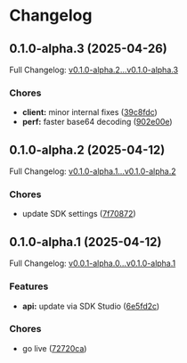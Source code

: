 # Changelog

## 0.1.0-alpha.3 (2025-04-26)

Full Changelog: [v0.1.0-alpha.2...v0.1.0-alpha.3](https://github.com/deepcode-ai/deepcode-typescript/compare/v0.1.0-alpha.2...v0.1.0-alpha.3)

### Chores

* **client:** minor internal fixes ([39c8fdc](https://github.com/deepcode-ai/deepcode-typescript/commit/39c8fdc0edf31f008c62cb96ba6a27cfdd4cd4cf))
* **perf:** faster base64 decoding ([902e00e](https://github.com/deepcode-ai/deepcode-typescript/commit/902e00ec66235b89190367835ffb69aa5fd121e6))

## 0.1.0-alpha.2 (2025-04-12)

Full Changelog: [v0.1.0-alpha.1...v0.1.0-alpha.2](https://github.com/deepcode-ai/deepcode-typescript/compare/v0.1.0-alpha.1...v0.1.0-alpha.2)

### Chores

* update SDK settings ([7f70872](https://github.com/deepcode-ai/deepcode-typescript/commit/7f70872f9e847f2e7539fe52191114bf983cafb1))

## 0.1.0-alpha.1 (2025-04-12)

Full Changelog: [v0.0.1-alpha.0...v0.1.0-alpha.1](https://github.com/deepcode-ai/deepcode-typescript/compare/v0.0.1-alpha.0...v0.1.0-alpha.1)

### Features

* **api:** update via SDK Studio ([6e5fd2c](https://github.com/deepcode-ai/deepcode-typescript/commit/6e5fd2c002986808d9f27a9b293b24725fdab510))


### Chores

* go live ([72720ca](https://github.com/deepcode-ai/deepcode-typescript/commit/72720ca85e45511cecca80419449ca1c5e4bce0c))
